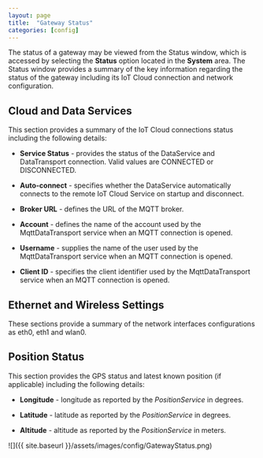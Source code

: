 ```yaml
---
layout: page
title:  "Gateway Status"
categories: [config]
---
```


The status of a gateway may be viewed from the Status window, which is accessed by selecting the **Status** option located in the **System** area. The Status window provides a summary of the key information regarding the status of the gateway including its IoT Cloud connection and network configuration.

## Cloud and Data Services

This section provides a summary of the IoT Cloud connections status including the following details:

- **Service Status** - provides the status of the DataService and DataTransport connection. Valid values are CONNECTED or DISCONNECTED.

- **Auto-connect** - specifies whether the DataService automatically connects to the remote IoT Cloud Service on startup and disconnect.

- **Broker URL** - defines the URL of the MQTT broker.

- **Account** - defines the name of the account used by the MqttDataTransport service when an MQTT connection is opened.

- **Username** - supplies the name of the user used by the MqttDataTransport service when an MQTT connection is opened.

- **Client ID** - specifies the client identifier used by the MqttDataTransport service  when an MQTT connection is opened.

## Ethernet and Wireless Settings

These sections provide a summary of the network interfaces configurations as eth0, eth1 and wlan0.

## Position Status

This section provides the GPS status and latest known position (if applicable) including the following details:

- **Longitude** - longitude as reported by the _PositionService_ in degrees.

- **Latitude** - latitude as reported by the _PositionService_ in degrees.

- **Altitude** - altitude as reported by the _PositionService_ in meters.

![]({{ site.baseurl }}/assets/images/config/GatewayStatus.png)
